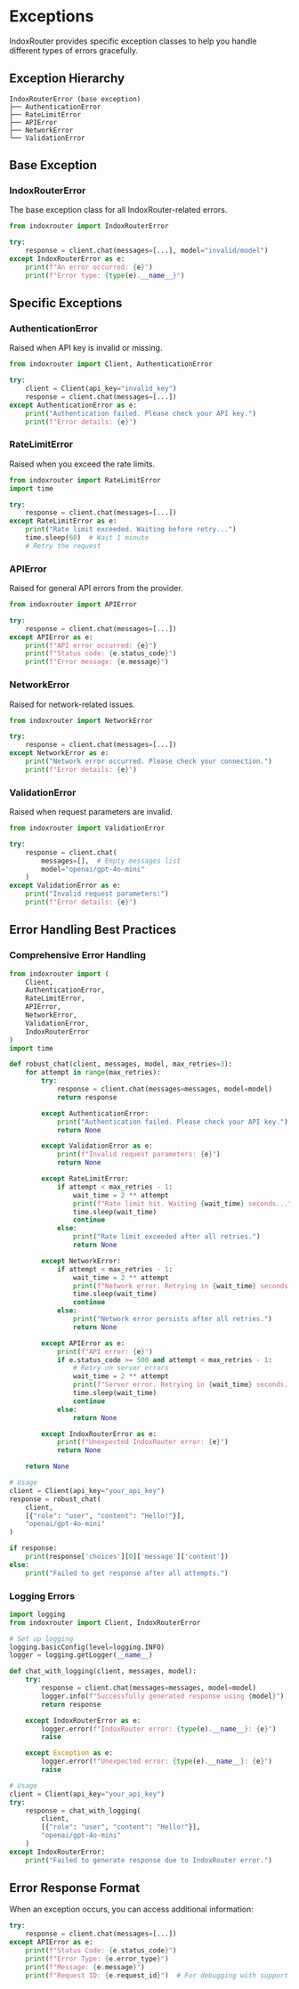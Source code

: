 # Exceptions

IndoxRouter provides specific exception classes to help you handle different types of errors gracefully.

## Exception Hierarchy

```
IndoxRouterError (base exception)
├── AuthenticationError
├── RateLimitError
├── APIError
├── NetworkError
└── ValidationError
```

## Base Exception

### IndoxRouterError

The base exception class for all IndoxRouter-related errors.

```python
from indoxrouter import IndoxRouterError

try:
    response = client.chat(messages=[...], model="invalid/model")
except IndoxRouterError as e:
    print(f"An error occurred: {e}")
    print(f"Error type: {type(e).__name__}")
```

## Specific Exceptions

### AuthenticationError

Raised when API key is invalid or missing.

```python
from indoxrouter import Client, AuthenticationError

try:
    client = Client(api_key="invalid_key")
    response = client.chat(messages=[...])
except AuthenticationError as e:
    print("Authentication failed. Please check your API key.")
    print(f"Error details: {e}")
```

### RateLimitError

Raised when you exceed the rate limits.

```python
from indoxrouter import RateLimitError
import time

try:
    response = client.chat(messages=[...])
except RateLimitError as e:
    print("Rate limit exceeded. Waiting before retry...")
    time.sleep(60)  # Wait 1 minute
    # Retry the request
```

### APIError

Raised for general API errors from the provider.

```python
from indoxrouter import APIError

try:
    response = client.chat(messages=[...])
except APIError as e:
    print(f"API error occurred: {e}")
    print(f"Status code: {e.status_code}")
    print(f"Error message: {e.message}")
```

### NetworkError

Raised for network-related issues.

```python
from indoxrouter import NetworkError

try:
    response = client.chat(messages=[...])
except NetworkError as e:
    print("Network error occurred. Please check your connection.")
    print(f"Error details: {e}")
```

### ValidationError

Raised when request parameters are invalid.

```python
from indoxrouter import ValidationError

try:
    response = client.chat(
        messages=[],  # Empty messages list
        model="openai/gpt-4o-mini"
    )
except ValidationError as e:
    print("Invalid request parameters:")
    print(f"Error details: {e}")
```

## Error Handling Best Practices

### Comprehensive Error Handling

```python
from indoxrouter import (
    Client,
    AuthenticationError,
    RateLimitError,
    APIError,
    NetworkError,
    ValidationError,
    IndoxRouterError
)
import time

def robust_chat(client, messages, model, max_retries=3):
    for attempt in range(max_retries):
        try:
            response = client.chat(messages=messages, model=model)
            return response

        except AuthenticationError:
            print("Authentication failed. Please check your API key.")
            return None

        except ValidationError as e:
            print(f"Invalid request parameters: {e}")
            return None

        except RateLimitError:
            if attempt < max_retries - 1:
                wait_time = 2 ** attempt
                print(f"Rate limit hit. Waiting {wait_time} seconds...")
                time.sleep(wait_time)
                continue
            else:
                print("Rate limit exceeded after all retries.")
                return None

        except NetworkError:
            if attempt < max_retries - 1:
                wait_time = 2 ** attempt
                print(f"Network error. Retrying in {wait_time} seconds...")
                time.sleep(wait_time)
                continue
            else:
                print("Network error persists after all retries.")
                return None

        except APIError as e:
            print(f"API error: {e}")
            if e.status_code >= 500 and attempt < max_retries - 1:
                # Retry on server errors
                wait_time = 2 ** attempt
                print(f"Server error. Retrying in {wait_time} seconds...")
                time.sleep(wait_time)
                continue
            else:
                return None

        except IndoxRouterError as e:
            print(f"Unexpected IndoxRouter error: {e}")
            return None

    return None

# Usage
client = Client(api_key="your_api_key")
response = robust_chat(
    client,
    [{"role": "user", "content": "Hello!"}],
    "openai/gpt-4o-mini"
)

if response:
    print(response['choices'][0]['message']['content'])
else:
    print("Failed to get response after all attempts.")
```

### Logging Errors

```python
import logging
from indoxrouter import Client, IndoxRouterError

# Set up logging
logging.basicConfig(level=logging.INFO)
logger = logging.getLogger(__name__)

def chat_with_logging(client, messages, model):
    try:
        response = client.chat(messages=messages, model=model)
        logger.info(f"Successfully generated response using {model}")
        return response

    except IndoxRouterError as e:
        logger.error(f"IndoxRouter error: {type(e).__name__}: {e}")
        raise

    except Exception as e:
        logger.error(f"Unexpected error: {type(e).__name__}: {e}")
        raise

# Usage
client = Client(api_key="your_api_key")
try:
    response = chat_with_logging(
        client,
        [{"role": "user", "content": "Hello!"}],
        "openai/gpt-4o-mini"
    )
except IndoxRouterError:
    print("Failed to generate response due to IndoxRouter error.")
```

## Error Response Format

When an exception occurs, you can access additional information:

```python
try:
    response = client.chat(messages=[...])
except APIError as e:
    print(f"Status Code: {e.status_code}")
    print(f"Error Type: {e.error_type}")
    print(f"Message: {e.message}")
    print(f"Request ID: {e.request_id}")  # For debugging with support
```
